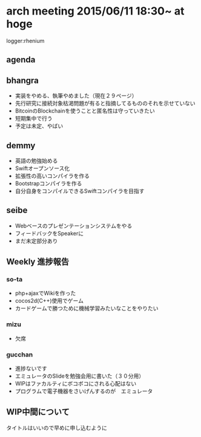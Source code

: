 arch meeting 2015/06/11 18:30~ at hoge
=====
logger:rhenium

agenda
------

## bhangra

* 実装をやめる、執筆やめました（現在２９ページ）
* 先行研究に接続対象枯渇問題が有ると指摘してるもののそれを示せていない
* BitcoinのBlockchainを使うことと匿名性は守っていきたい
* 短期集中で行う
* 予定は未定、やばい
## demmy

* 英語の勉強始める
* Swiftオープンソース化
* 拡張性の高いコンパイラを作る
* Bootstrapコンパイラを作る
* 自分自身をコンパイルできるSwiftコンパイラを目指す
## seibe
* Webベースのプレゼンテーションシステムをやる
* フィードバックをSpeakerに
* まだ未定部分あり
## Weekly 進捗報告

### so-ta
* php+ajaxでWikiを作った
* cocos2d(C++)使用でゲーム
* カードゲームで勝つために機械学習みたいなことをやりたい
### mizu
* 欠席
### gucchan
* 進捗ないです
* エミュレータのSlideを勉強会用に書いた（３０分用）
* WIPはファカルティにボコボコにされる心配はない
* プログラムで電子機器をさいげんするのが　エミュレータ
## WIP中間について
タイトルはいいので早めに申し込むように
